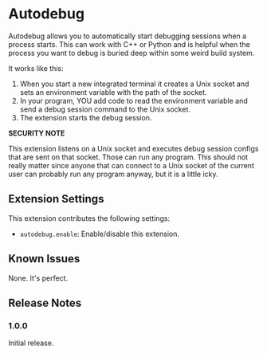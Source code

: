 # Autodebug

Autodebug allows you to automatically start debugging sessions when a process starts. This can work with C++ or Python and is helpful when the process you want to debug is buried deep within some weird build system.

It works like this:

1. When you start a new integrated terminal it creates a Unix socket and sets an environment variable with the path of the socket.
2. In your program, YOU add code to read the environment variable and send a debug session command to the Unix socket.
3. The extension starts the debug session.

**SECURITY NOTE**

This extension listens on a Unix socket and executes debug session configs that are sent on that socket. Those can run any program. This should not really matter since anyone that can connect to a Unix socket of the current user can probably run any program anyway, but it is a little icky.

## Extension Settings

This extension contributes the following settings:

* `autodebug.enable`: Enable/disable this extension.

## Known Issues

None. It's perfect.

## Release Notes

### 1.0.0

Initial release.
